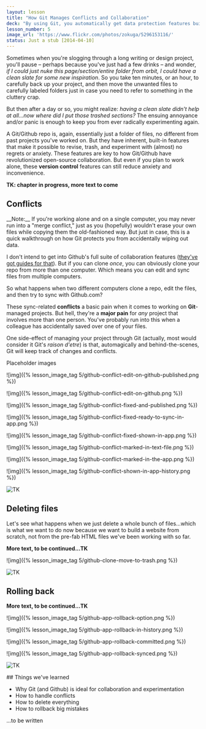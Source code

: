 ```yaml
---
layout: lesson
title: "How Git Manages Conflicts and Collaboration"
deck: "By using Git, you automatically get data protection features built into your project. This is what makes collaboration so (relatively) smooth. But even if you work alone, Git can reduce anxiety."
lesson_number: 5
image_url: 'https://www.flickr.com/photos/zokuga/5296153116/'
status: Just a stub [2014-04-10]
---
```


<section class="overhead">

Sometimes when you're slogging through a long writing or design project, you'll pause &ndash; perhaps because you've just had a few drinks &ndash; and wonder, _if I could just nuke this page/section/entire folder from orbit, I could have a clean slate for some new inspiration_. So you take ten minutes, or an hour, to carefully back up your project, and then move the unwanted files to carefully labeled folders just in case you need to refer to something in the cluttery crap.

But then after a day or so, you might realize: _having a clean slate didn't help at all...now where did I put those trashed sections?_ The ensuing annoyance and/or panic is enough to keep you from ever radically experimenting again.

A Git/Github repo is, again, essentially just a folder of files, no different from past projects you've worked on. But they have inherent, built-in features that make it possible to revise, trash, and experiment with (almost) no regrets or anxiety. These features are key to how Git/Github have revolutionized open-source collaboration. But even if you plan to work alone, these __version control__ features can still reduce anxiety and inconvenience.


__TK: chapter in progress, more text to come__
</section>


## Conflicts

<section class="row">
<div class="col-sm-6">
__Note:__ If you're working alone and on a single computer, you may never run into a "merge conflict," just as you (hopefully) wouldn't erase your own files while copying them the old-fashioned way. But just in case, this is a quick walkthrough on how Git protects you from accidentally wiping out data.

I don't intend to get into Github's full suite of collaboration features ([they've got guides for that](https://guides.github.com/)). But if you can clone _once_, you can obviously clone your repo from more than one computer. Which means you can edit and sync files from multiple computers.

So what happens when two different computers clone a repo, edit the files, and then try to sync with Github.com?

These sync-related __conflicts__ a basic pain when it comes to working on __Git__-managed projects. But hell, they're a __major pain__ for _any_ project that involves more than one person. You've probably run into this when a colleague has accidentally saved over one of your files.

One side-effect of managing your project through Git (actually, most would consider it Git's _raison d'etre_) is that, automagically and behind-the-scenes, Git will keep track of changes and conflicts.
</div>
<div class="col-sm-6">
Placeholder images

![img]({% lesson_image_tag 5/github-conflict-edit-on-github-published.png %})

![img]({% lesson_image_tag 5/github-conflict-edit-on-github.png %})

![img]({% lesson_image_tag 5/github-conflict-fixed-and-published.png %})

![img]({% lesson_image_tag 5/github-conflict-fixed-ready-to-sync-in-app.png %})

![img]({% lesson_image_tag 5/github-conflict-fixed-shown-in-app.png %})

![img]({% lesson_image_tag 5/github-conflict-marked-in-text-file.png %})

![img]({% lesson_image_tag 5/github-conflict-marked-in-the-app.png %})

![img]({% lesson_image_tag 5/github-conflict-shown-in-app-history.png %})

![TK](//placekitten.com/700/320)


</div>
</section>




## Deleting files
<section class="row">
<div class="col-sm-6">
Let's see what happens when we just delete a whole bunch of files...which is what we want to do now because we want to build a website from scratch, not from the pre-fab HTML files we've been working with so far.

__More text, to be continued...TK__

</div>
<div class="col-sm-6">

![img]({% lesson_image_tag 5/github-clone-move-to-trash.png %})

![TK](//placekitten.com/600/620)


</div>
</section>

## Rolling back
<section class="row">
<div class="col-sm-6">

__More text, to be continued...TK__

</div>
<div class="col-sm-6">

![img]({% lesson_image_tag 5/github-app-rollback-option.png %})

![img]({% lesson_image_tag 5/github-app-rollback-in-history.png %})

![img]({% lesson_image_tag 5/github-app-rollback-committed.png %})

![img]({% lesson_image_tag 5/github-app-rollback-synced.png %})


![TK](//placekitten.com/700/500)
</div>
</section>



<section class="conclusion">
## Things we've learned

- Why Git (and Github) is ideal for collaboration and experimentation
- How to handle conflicts
- How to delete everything
- How to rollback big mistakes

...to be written

</section>
